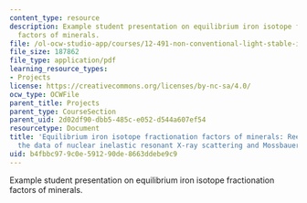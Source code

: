 ```yaml
---
content_type: resource
description: Example student presentation on equilibrium iron isotope fractionation
  factors of minerals.
file: /ol-ocw-studio-app/courses/12-491-non-conventional-light-stable-isotope-geochemistry-spring-2012/b4fbbc979c0e591290de8663ddebe9c9_MIT12_491S12_EquilibriIron.pdf
file_size: 187862
file_type: application/pdf
learning_resource_types:
- Projects
license: https://creativecommons.org/licenses/by-nc-sa/4.0/
ocw_type: OCWFile
parent_title: Projects
parent_type: CourseSection
parent_uid: 2d02df90-dbb5-485c-e052-d544a607ef54
resourcetype: Document
title: 'Equilibrium iron isotope fractionation factors of minerals: Reevaluation from
  the data of nuclear inelastic resonant X-ray scattering and Mossbauer spectroscopy.'
uid: b4fbbc97-9c0e-5912-90de-8663ddebe9c9
---
```

Example student presentation on equilibrium iron isotope fractionation factors of minerals.